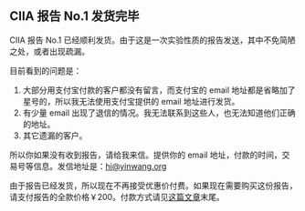 ## CIIA 报告 No.1 发货完毕

CIIA 报告 No.1 已经顺利发货。由于这是一次实验性质的报告发送，其中不免简陋之处，或者出现疏漏。

目前看到的问题是：

1.  大部分用支付宝付款的客户都没有留言，而支付宝的 email 地址都是省略加了星号的，所以我无法使用支付宝提供的 email 地址进行发货。
2.  有少量 email 出现了退信的情况。我无法联系到这些人，也无法知道他们正确的地址。
3.  其它遗漏的客户。

所以你如果没有收到报告，请给我来信。提供你的 email 地址，付款的时间，交易号等信息。发信地址是：hi@yinwang.org

由于报告已经发货，所以现在不再接受优惠价付费。如果现在需要购买这份报告，请支付报告的全款价格￥200。付款方式请见[这篇文章](http://www.yinwang.org/blog-cn/2017/09/25/apple)末尾。
